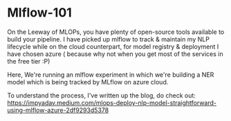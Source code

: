 # Mlflow-101
On the Leeway of MLOPs, you have plenty of open-source tools available to build your pipeline. I have picked up mlflow to track & maintain my NLP lifecycle while on the cloud counterpart, for model registry & deployment I have chosen azure ( because why not when you get most of the services in the free tier :P)


Here, We're running an mlflow experiment in which we're building a NER model which is being tracked by MLflow on azure cloud.


To understand the process, I've written up the blog, do check out: https://impyadav.medium.com/mlops-deploy-nlp-model-straightforward-using-mlflow-azure-2df9293d5378
